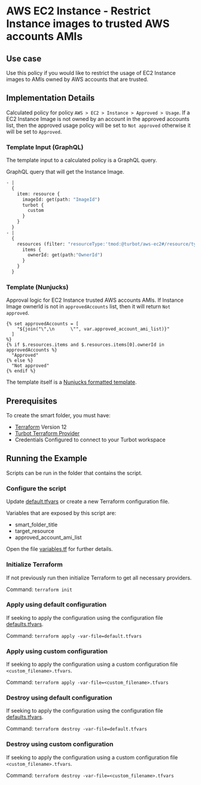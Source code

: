 # AWS EC2 Instance - Restrict Instance images to trusted AWS accounts AMIs

## Use case

Use this policy if you would like to restrict the usage of EC2 Instance images to AMIs owned by AWS accounts that are trusted.

## Implementation Details

Calculated policy for policy `AWS > EC2 > Instance > Approved > Usage`.
If a EC2 Instance Image is not owned by an account in the approved accounts list, then the approved usage
policy will be set to `Not approved` otherwise it will be set to `Approved`.

### Template Input (GraphQL)

The template input to a calculated policy is a GraphQL query.

GraphQL query that will get the Instance Image.

```graphql
- |
  {
    item: resource {
      imageId: get(path: "ImageId")
      turbot {
        custom
      }
    }
  }
- |
  {
    resources (filter: "resourceType:'tmod:@turbot/aws-ec2#/resource/types/Ami' $.ImageId:'{{$.item.imageId}}'") {
      items {
        ownerId: get(path:"OwnerId")
      }
    }
  }
```

### Template (Nunjucks)

Approval logic for EC2 Instance trusted AWS accounts AMIs.
If Instance Image ownerId is not in `approvedAccounts` list, then it will return `Not approved`.

```nunjucks
{% set approvedAccounts = [
    "${join("\",\n      \"", var.approved_account_ami_list)}"
  ]
%}
{% if $.resources.items and $.resources.items[0].ownerId in approvedAccounts %}
  "Approved"
{% else %}
  "Not approved"
{% endif %}
```

The template itself is a [Nunjucks formatted template](https://mozilla.github.io/nunjucks/templating.html).

## Prerequisites

To create the smart folder, you must have:

- [Terraform](https://www.terraform.io) Version 12
- [Turbot Terraform Provider](https://turbot.com/v5/docs/reference/terraform)
- Credentials Configured to connect to your Turbot workspace

## Running the Example

Scripts can be run in the folder that contains the script.

### Configure the script

Update [default.tfvars](default.tfvars) or create a new Terraform configuration file.

Variables that are exposed by this script are:

- smart_folder_title
- target_resource
- approved_account_ami_list

Open the file [variables.tf](variables.tf) for further details.

### Initialize Terraform

If not previously run then initialize Terraform to get all necessary providers.

Command: `terraform init`

### Apply using default configuration

If seeking to apply the configuration using the configuration file [defaults.tfvars](defaults.tfvars).

Command: `terraform apply -var-file=default.tfvars`

### Apply using custom configuration

If seeking to apply the configuration using a custom configuration file `<custom_filename>.tfvars`.

Command: `terraform apply -var-file=<custom_filename>.tfvars`

### Destroy using default configuration

If seeking to apply the configuration using the configuration file [defaults.tfvars](defaults.tfvars).

Command: `terraform destroy -var-file=default.tfvars`

### Destroy using custom configuration

If seeking to apply the configuration using a custom configuration file `<custom_filename>.tfvars`.

Command: `terraform destroy -var-file=<custom_filename>.tfvars`
